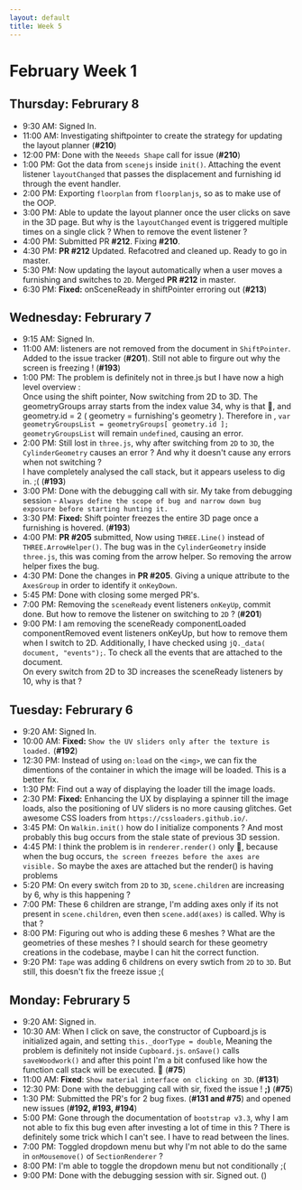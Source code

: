 ```yaml
---
layout: default
title: Week 5
---
```

# **February Week 1**
## **Thursday: Februrary 8**
- 9:30  AM: Signed In.
- 11:00 AM: Investigating shiftpointer to create the strategy for updating the layout planner (**#210**)
- 12:00 PM: Done with the `Neeeds Shape` call for issue (**#210**)
- 1:00  PM: Got the data from `scenejs` inside `init()`. Attaching the event listener `layoutChanged` that passes the displacement and furnishing id through the event handler.
- 2:00  PM: Exporting `floorplan` from `floorplanjs`, so as to make use of the OOP.
- 3:00  PM: Able to update the layout planner once the user clicks on save in the 3D page. But why is the `layoutChanged` event is triggered multiple times on a single click ? When to remove the event listener ?
- 4:00  PM: Submitted PR **#212**. Fixing **#210**.
- 4:30  PM: **PR #212** Updated. Refacotred and cleaned up. Ready to go in master.
- 5:30  PM: Now updating the layout automatically when a user moves a furnishing and switches to `2D`. Merged **PR #212** in master.
- 6:30  PM: **Fixed:** onSceneReady in shiftPointer erroring out (**#213**)

## **Wednesday: Februrary 7**
- 9:15  AM: Signed In.
- 11:00 AM: listeners are not removed from the document in `ShiftPointer`. Added to the issue tracker (**#201**). Still not able to firgure out why the screen is freezing ! (**#193**)
- 1:00  PM: The problem is definitely not in three.js but I have now a high level overview :<br>
Once using the shift pointer, Now switching from 2D to 3D. The geometryGroups array starts from the index value 34, why is that 🤔, and geometry.id = 2 ( geometry = furnishing's geometry ). Therefore in , `var geometryGroupsList = geometryGroups[ geometry.id ];`
`geometryGroupsList` will remain `undefined`, causing an error.
- 2:00  PM: Still lost in `three.js`, why after switching from `2D` to `3D`, the `CylinderGeometry` causes an error ? And why it doesn't cause any errors when not switching ?<br>
I have completely analysed the call stack, but it appears useless to dig in. ;( (**#193**)
- 3:00  PM: Done with the debugging call with sir. My take from debugging session - `Always define the scope of bug and narrow down bug exposure before starting hunting it.`
- 3:30  PM: **Fixed:** Shift pointer freezes the entire 3D page once a furnishing is hovered. (**#193**)
- 4:00  PM: **PR #205** submitted, Now using `THREE.Line()` instead of `THREE.ArrowHelper()`. The bug was in the `CylinderGeometry` inside `three.js`, this was coming from the arrow helper. So removing the arrow helper fixes the bug.
- 4:30  PM: Done the changes in **PR #205**. Giving a unique attribute to the `AxesGroup` in order to identify it `onKeyDown`.
- 5:45  PM: Done with closing some merged PR's.
- 7:00  PM: Removing the `sceneReady` event listeners `onKeyUp`, commit done. But how to remove the listener on switching to `2D` ? (**#201**)
- 9:00  PM: I am removing the sceneReady componentLoaded componentRemoved event listeners onKeyUp, but how to remove them when I switch to 2D. Additionally, I have checked using `jQ._data( document, "events");`. To check all the events that are attached to the document.<br>
On every switch from 2D to 3D increases the sceneReady listeners by 10, why is that ?
 
## **Tuesday: Februrary 6**
- 9:20  AM: Signed In.
- 10:00 AM: **Fixed:** `Show the UV sliders only after the texture is loaded.` (**#192**)
- 12:30 PM: Instead of using `on:load` on the `<img>`, we can fix the dimentions of the container in which the image will be loaded. This is a better fix.
- 1:30  PM: Find out a way of displaying the loader till the image loads.
- 2:30  PM: **Fixed:** Enhancing the UX by displaying a spinner till the image loads, also the positioning of UV sliders is no more causing glitches. Get awesome CSS loaders from `https://cssloaders.github.io/`.
- 3:45  PM: On `Walkin.init()` how do I initialize components ? And most probably this bug occurs from the stale state of previous 3D session.
- 4:45  PM: I think the problem is in `renderer.render()` only 🤔, because when the bug occurs, `the screen freezes before the axes are visible.` So maybe the axes are attached but the render() is having problems
- 5:20  PM: On every switch from `2D` to `3D`, `scene.children` are increasing by 6, why is this happening ?
- 7:00  PM: These 6 children are strange, I'm adding axes only if its not present in `scene.children`, even then `scene.add(axes)` is called. Why is that ?
- 8:00  PM: Figuring out who is adding these 6 meshes ? What are the geometries of these meshes ? I should search for these geometry creations in the codebase, maybe I can hit the correct function.
- 9:20  PM: `Tape` was adding 6 childrens on every swtich from `2D` to `3D`. But still, this doesn't fix the freeze issue ;(

## **Monday: Februrary 5**
- 9:20  AM: Signed in.
- 10:30 AM: When I click on save, the constructor of Cupboard.js is initialized again, and setting `this._doorType = double`,
Meaning the problem is definitely not inside `Cupboard.js`. `onSave()` calls `saveWoodwork()` and after this point I'm a bit confused like how the function call stack will be executed. 🤔 (**#75**)
- 11:00 AM: **Fixed**: `Show material interface on clicking on 3D`. (**#131**)
- 12:30 PM: Done with the debugging call with sir, fixed the issue ! **;)** (**#75**)
- 1:30  PM: Submitted the PR's for 2 bug fixes. (**#131 and #75**) and opened new issues (**#192, #193, #194**)
- 5:00  PM: Gone through the documentation of `bootstrap v3.3`, why I am not able to fix this bug even after investing a lot of time in this ?
There is definitely some trick which I can't see. I have to read between the lines.
- 7:00  PM: Toggled dropdown menu but why I'm not able to do the same in `onMousemove()` of `SectionRenderer` ?
- 8:00  PM: I'm able to toggle the dropdown menu but not conditionally ;(
- 9:00  PM: Done with the debugging session with sir. Signed out. ()
